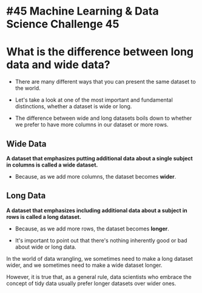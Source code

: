 # #45 Machine Learning & Data Science Challenge 45

# What is the difference between long data and wide data?

* There are many different ways that you can present the same dataset to the world.
    
* Let's take a look at one of the most important and fundamental distinctions, whether a dataset is wide or long.
    
* The difference between wide and long datasets boils down to whether we prefer to have more columns in our dataset or more rows.
    

## Wide Data

**A dataset that emphasizes putting additional data about a single subject in columns is called a wide dataset.**

* Because, as we add more columns, the dataset becomes **wider**.
    

## Long Data

**A dataset that emphasizes including additional data about a subject in rows is called a long dataset.**

* Because, as we add more rows, the dataset becomes **longer**.
    
* It's important to point out that there's nothing inherently good or bad about wide or long data.
    

In the world of data wrangling, we sometimes need to make a long dataset wider, and we sometimes need to make a wide dataset longer.

However, it is true that, as a general rule, data scientists who embrace the concept of tidy data usually prefer longer datasets over wider ones.